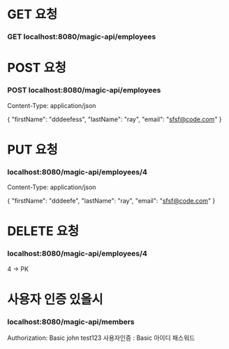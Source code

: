 # GET 요청

### GET localhost:8080/magic-api/employees

# POST 요청
### POST localhost:8080/magic-api/employees
Content-Type: application/json

{
  "firstName": "dddeefess",
  "lastName": "ray",
  "email": "sfsf@code.com"
}

# PUT 요청
### localhost:8080/magic-api/employees/4
Content-Type: application/json

{
  "firstName": "dddeefe",
  "lastName": "ray",
  "email": "sfsf@code.com"
}

# DELETE 요청
### localhost:8080/magic-api/employees/4

4 -> PK

# 사용자 인증 있을시
### localhost:8080/magic-api/members
Authorization: Basic john test123
사용자인증 : Basic 아이디 패스워드
